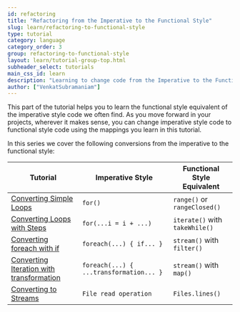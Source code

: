 ```yaml
---
id: refactoring
title: "Refactoring from the Imperative to the Functional Style"
slug: learn/refactoring-to-functional-style
type: tutorial
category: language
category_order: 3
group: refactoring-to-functional-style
layout: learn/tutorial-group-top.html
subheader_select: tutorials
main_css_id: learn
description: "Learning to change code from the Imperative to the Functional Style."
author: ["VenkatSubramaniam"]
---
```


This part of the tutorial helps you to learn the functional style equivalent of the imperative style code we often find. As you move forward in your projects, wherever it makes sense, you can change imperative style code to functional style code using the mappings you learn in this tutorial.

In this series we cover the following conversions from the imperative to the functional style:

| Tutorial                                             |Imperative Style | Functional Style Equivalent  |
|------------------------------------------------------|-----------------|------------------------------|
| [Converting Simple Loops](id:refactoring.simple.loops) | `for()`           | `range()` or `rangeClosed()` |
| [Converting Loops with Steps](id:refactoring.loops.withsteps) | `for(...i = i + ...)` | `iterate()` with `takeWhile()` |
| [Converting foreach with if](id:refactoring.foreach.withif) | `foreach(...) { if... }` | `stream()` with `filter()` |
| [Converting Iteration with transformation](id:refactoring.iteration.withtransformation) | `foreach(...) { ...transformation... }` | `stream()` with `map()` |
| [Converting to Streams](id:refactoring.to.streams) | `File read operation` | `Files.lines()` |

